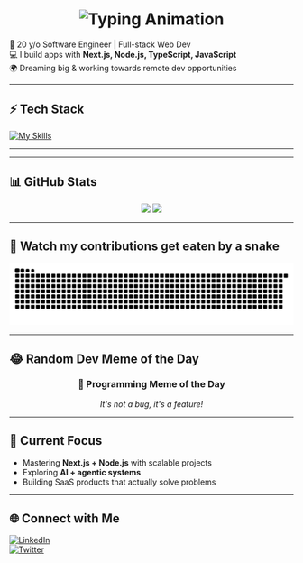 <h1 align="center">
  <img src="https://readme-typing-svg.herokuapp.com?font=Fira+Code&weight=600&size=24&duration=3000&pause=1000&color=ffffff&center=true&vCenter=true&width=700&lines=Hey%2C+I'm+Shravan+👋;🚀Dreaming+big+%26+shipping+fast+%F0%9F%9A%80" alt="Typing Animation" />
</h1>

🚀 20 y/o Software Engineer | Full-stack Web Dev  
💻 I build apps with **Next.js, Node.js, TypeScript, JavaScript**  
🌍 Dreaming big & working towards remote dev opportunities

---

## ⚡ Tech Stack

[![My Skills](https://skillicons.dev/icons?i=ts,js,nextjs,nodejs,react,tailwind,git,firebase,docker)](https://skillicons.dev)

---

---

## 📊 GitHub Stats

<p align="center">
  <img src="https://github-readme-stats.vercel.app/api?username=imshravan26&show_icons=true&theme=tokyonight&hide_border=true" height="150"/>
  <img src="https://github-readme-streak-stats.herokuapp.com/?user=imshravan26&theme=tokyonight&hide_border=true" height="150"/>
</p>

---

## 🐍 Watch my contributions get eaten by a snake

<picture>
  <source media="(prefers-color-scheme: dark)" srcset="https://raw.githubusercontent.com/imshravan26/imshravan26/output/github-snake-dark.svg?palette=github-dark" />
  <source media="(prefers-color-scheme: light)" srcset="https://raw.githubusercontent.com/imshravan26/imshravan26/output/github-snake.svg" />
  <img alt="github-snake" src="https://raw.githubusercontent.com/imshravan26/imshravan26/output/github-snake.svg" />
</picture>

>

---

## 😂 Random Dev Meme of the Day

<!-- Generated on 2025-09-03 -->
<div align="center">
<h3>🤖 Programming Meme of the Day</h3>
<p><em>It's not a bug, it's a feature!</em></p>
</div>

<!-- meme:end -->

---

## 🎯 Current Focus

- Mastering **Next.js + Node.js** with scalable projects
- Exploring **AI + agentic systems**
- Building SaaS products that actually solve problems

---

## 🌐 Connect with Me

[![LinkedIn](https://img.shields.io/badge/LinkedIn-blue?style=for-the-badge&logo=linkedin)](https://www.linkedin.com/in/shravan-chaudhari-91699a1b6/)  
[![Twitter](https://img.shields.io/badge/Twitter-black?style=for-the-badge&logo=x)](https://x.com/shravn__)
